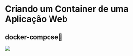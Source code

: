 # Criando um Container de uma Aplicação Web

## docker-compose:whale:

![](/home/leonardo/Workspace/Docker-Workspace/DockerWorker/projeto/img/Screenshot.png)

